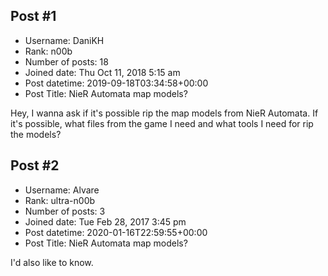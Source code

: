 ## Post #1
- Username: DaniKH
- Rank: n00b
- Number of posts: 18
- Joined date: Thu Oct 11, 2018 5:15 am
- Post datetime: 2019-09-18T03:34:58+00:00
- Post Title: NieR Automata map models?

Hey, I wanna ask if it's possible rip the map models from NieR Automata. If it's possible, what files from the game I need and what tools I need for rip the models?
## Post #2
- Username: Alvare
- Rank: ultra-n00b
- Number of posts: 3
- Joined date: Tue Feb 28, 2017 3:45 pm
- Post datetime: 2020-01-16T22:59:55+00:00
- Post Title: NieR Automata map models?

I'd also like to know.
